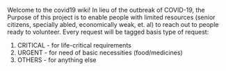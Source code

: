 Welcome to the covid19 wiki! In lieu of the outbreak of COVID-19, the Purpose of this project is to enable people with limited resources (senior citizens, specially abled, economically weak, et. al) to reach out to people ready to volunteer. Every request will be tagged basis type of request: 
1. CRITICAL - for life-critical requirements
2. URGENT - for need of basic necessities (food/medicines)
3. OTHERS - for anything else